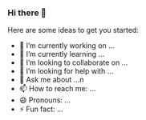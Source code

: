 ### Hi there 👋

Here are some ideas to get you started:

- 🔭 I’m currently working on ...
- 🌱 I’m currently learning ...
- 👯 I’m looking to collaborate on ...
- 🤔 I’m looking for help with ...
- 💬 Ask me about ...n
- 📫 How to reach me: ...
- 😄 Pronouns: ...
- ⚡ Fun fact: ...
